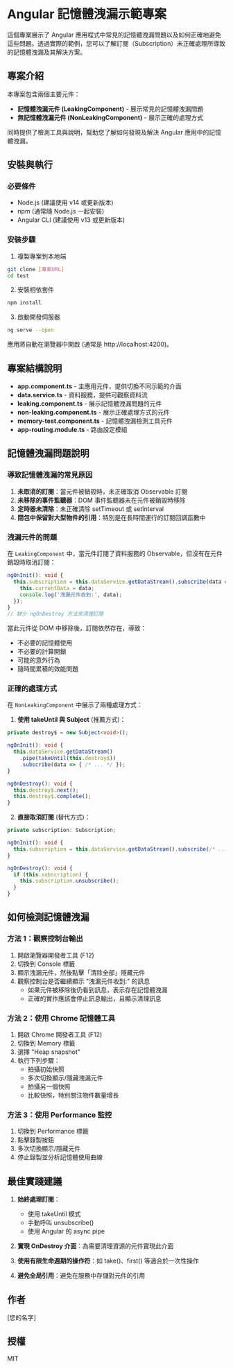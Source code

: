 # Angular 記憶體洩漏示範專案

這個專案展示了 Angular 應用程式中常見的記憶體洩漏問題以及如何正確地避免這些問題。透過實際的範例，您可以了解訂閱（Subscription）未正確處理所導致的記憶體洩漏及其解決方案。

## 專案介紹

本專案包含兩個主要元件：
- **記憶體洩漏元件 (LeakingComponent)** - 展示常見的記憶體洩漏問題
- **無記憶體洩漏元件 (NonLeakingComponent)** - 展示正確的處理方式

同時提供了檢測工具與說明，幫助您了解如何發現及解決 Angular 應用中的記憶體洩漏。

## 安裝與執行

### 必要條件
- Node.js (建議使用 v14 或更新版本)
- npm (通常隨 Node.js 一起安裝)
- Angular CLI (建議使用 v13 或更新版本)

### 安裝步驟

1. 複製專案到本地端
```bash
git clone [專案URL]
cd test
```

2. 安裝相依套件
```bash
npm install
```

3. 啟動開發伺服器
```bash
ng serve --open
```

應用將自動在瀏覽器中開啟 (通常是 http://localhost:4200)。

## 專案結構說明

- **app.component.ts** - 主應用元件，提供切換不同示範的介面
- **data.service.ts** - 資料服務，提供可觀察資料流
- **leaking.component.ts** - 展示記憶體洩漏問題的元件
- **non-leaking.component.ts** - 展示正確處理方式的元件
- **memory-test.component.ts** - 記憶體洩漏檢測工具元件
- **app-routing.module.ts** - 路由設定模組

## 記憶體洩漏問題說明

### 導致記憶體洩漏的常見原因

1. **未取消的訂閱**：當元件被銷毀時，未正確取消 Observable 訂閱
2. **未移除的事件監聽器**：DOM 事件監聽器未在元件被銷毀時移除
3. **定時器未清除**：未正確清除 setTimeout 或 setInterval
4. **閉包中保留對大型物件的引用**：特別是在長時間運行的訂閱回調函數中

### 洩漏元件的問題

在 `LeakingComponent` 中，當元件訂閱了資料服務的 Observable，但沒有在元件銷毀時取消訂閱：

```typescript
ngOnInit(): void {
  this.subscription = this.dataService.getDataStream().subscribe(data => {
    this.currentData = data;
    console.log('洩漏元件收到:', data);
  });
}
// 缺少 ngOnDestroy 方法來清理訂閱
```

當此元件從 DOM 中移除後，訂閱依然存在，導致：
- 不必要的記憶體使用
- 不必要的計算開銷
- 可能的意外行為
- 隨時間累積的效能問題

### 正確的處理方式

在 `NonLeakingComponent` 中展示了兩種處理方式：

1. **使用 takeUntil 與 Subject** (推薦方式)：
```typescript
private destroy$ = new Subject<void>();

ngOnInit(): void {
  this.dataService.getDataStream()
    .pipe(takeUntil(this.destroy$))
    .subscribe(data => { /* ... */ });
}

ngOnDestroy(): void {
  this.destroy$.next();
  this.destroy$.complete();
}
```

2. **直接取消訂閱** (替代方式)：
```typescript
private subscription: Subscription;

ngOnInit(): void {
  this.subscription = this.dataService.getDataStream().subscribe(/* ... */);
}

ngOnDestroy(): void {
  if (this.subscription) {
    this.subscription.unsubscribe();
  }
}
```

## 如何檢測記憶體洩漏

### 方法 1：觀察控制台輸出

1. 開啟瀏覽器開發者工具 (F12)
2. 切換到 Console 標籤
3. 顯示洩漏元件，然後點擊「清除全部」隱藏元件
4. 觀察控制台是否繼續顯示 "洩漏元件收到:" 的訊息
   - 如果元件被移除後仍看到訊息，表示存在記憶體洩漏
   - 正確的實作應該會停止訊息輸出，且顯示清理訊息

### 方法 2：使用 Chrome 記憶體工具

1. 開啟 Chrome 開發者工具 (F12)
2. 切換到 Memory 標籤
3. 選擇 "Heap snapshot"
4. 執行下列步驟：
   - 拍攝初始快照
   - 多次切換顯示/隱藏洩漏元件
   - 拍攝另一個快照
   - 比較快照，特別關注物件數量增長

### 方法 3：使用 Performance 監控

1. 切換到 Performance 標籤
2. 點擊錄製按鈕
3. 多次切換顯示/隱藏元件
4. 停止錄製並分析記憶體使用曲線

## 最佳實踐建議

1. **始終處理訂閱**：
   - 使用 takeUntil 模式
   - 手動呼叫 unsubscribe()
   - 使用 Angular 的 async pipe

2. **實現 OnDestroy 介面**：為需要清理資源的元件實現此介面

3. **使用有限生命週期的操作符**：如 take()、first() 等適合於一次性操作

4. **避免全局引用**：避免在服務中存儲對元件的引用

## 作者

[您的名字]

## 授權

MIT
